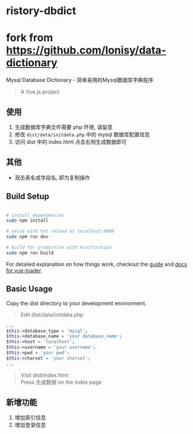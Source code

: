 
ristory-dbdict
==========
fork from https://github.com/lonisy/data-dictionary
========== 
Mysql Database Dictionary - 简单易用的Mysql数据库字典程序

> A Vue.js project

## 使用
1. 生成数据库字典文件需要 php 环境, 请留意
2. 修改 `dist/data/initdata.php` 中的 mysql 数据库配置信息
3. 访问 dist 中的 index.html 点击右侧生成数据即可

## 其他
+ 双击表名或字段名, 即为复制操作

## Build Setup

``` bash

# install dependencies
sudo npm install

# serve with hot reload at localhost:8080
sudo npm run dev

# build for production with minification
sudo npm run build
```

For detailed explanation on how things work, checkout the [guide](http://vuejs-templates.github.io/webpack/) and [docs for vue-loader](http://vuejs.github.io/vue-loader).

## Basic Usage

Copy the dist directory to your development environment.    

> Edit dist/data/initdata.php
```php
...
$this->database_type = 'mysql';
$this->database_name = 'your database_name';
$this->host = 'localhost';
$this->username = 'your username';
$this->pwd = 'your pwd';
$this->charset = 'your charset';
...
```

> Visit dist/index.html    
> Press 生成数据  on the index page

## 新增功能

1. 增加索引信息
2. 增加登录信息


